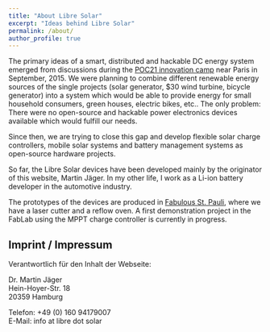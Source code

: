 ```yaml
---
title: "About Libre Solar"
excerpt: "Ideas behind Libre Solar"
permalink: /about/
author_profile: true
---
```


The primary ideas of a smart, distributed and hackable DC energy system emerged from discussions during the [POC21 innovation camp](http://www.poc21.cc/) near Paris in September, 2015. We were planning to combine different renewable energy sources of the single projects (solar generator, $30 wind turbine, bicycle generator) into a system which would be able to provide energy for small household consumers, green houses, electric bikes, etc.. The only problem: There were no open-source and hackable power electronics devices available which would fulfill our needs. 

Since then, we are trying to close this gap and develop flexible solar charge controllers, mobile solar systems and battery management systems as open-source hardware projects.

So far, the Libre Solar devices have been developed mainly by the originator of this website, Martin Jäger. In my other life, I work as a Li-ion battery developer in the automotive industry.

The prototypes of the devices are produced in [Fabulous St. Pauli](http://www.fablab-hamburg.org/), where we have a laser cutter and a reflow oven. A first demonstration project in the FabLab using the MPPT charge controller is currently in progress.


## Imprint / Impressum

Verantwortlich für den Inhalt der Webseite:

Dr. Martin Jäger  
Hein-Hoyer-Str. 18  
20359 Hamburg  

Telefon: +49 (0) 160 94179007  
E-Mail: info at libre dot solar
